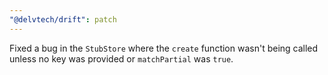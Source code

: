 ```yaml
---
"@delvtech/drift": patch
---
```


Fixed a bug in the `StubStore` where the `create` function wasn't being called unless no key was provided or `matchPartial` was `true`.
